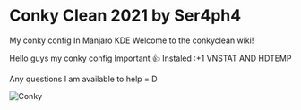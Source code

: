 # Conky Clean 2021 by Ser4ph4
My conky config In Manjaro KDE
Welcome to the conkyclean wiki!

Hello guys my conky config Important :+1: Instaled :+1 VNSTAT AND HDTEMP

Any questions I am available to help = D

![Conky](https://i.imgur.com/L7VfrZx.png)
